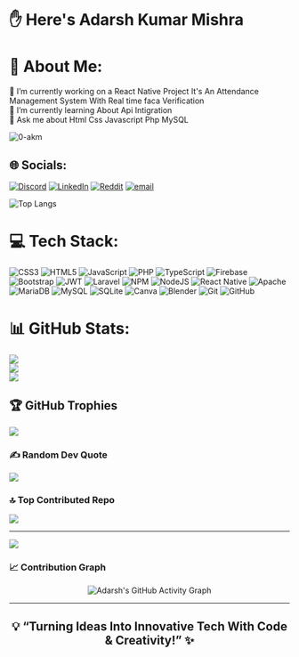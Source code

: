 # ✋ Here's Adarsh Kumar Mishra
# 💫 About Me:
🔭 I’m currently working on a React Native Project It's An Attendance Management System With Real time faca Verification <br>🌱 I’m currently learning About Api Intigration <br>💬 Ask me about Html Css Javascript Php MySQL <br>

<p align="left"> <img src="https://komarev.com/ghpvc/?username=01-akm&label=Profile%20views&color=0e75b6&style=flat" alt="0-akm" /> </p>

## 🌐 Socials:
[![Discord](https://img.shields.io/badge/Discord-%237289DA.svg?logo=discord&logoColor=white)](https://discord.com/users/01-akm) [![LinkedIn](https://img.shields.io/badge/LinkedIn-%230077B5.svg?logo=linkedin&logoColor=white)](https://linkedin.com/in/01-akm) [![Reddit](https://img.shields.io/badge/Reddit-%23FF4500.svg?logo=Reddit&logoColor=white)](https://reddit.com/user/01-akm) [![email](https://img.shields.io/badge/Email-D14836?logo=gmail&logoColor=white)](mailto:kraadi4941@gmail.com) 


![Top Langs](https://github-readme-stats.vercel.app/api/top-langs/?username=01-akm&layout=donut)
# 💻 Tech Stack:
![CSS3](https://img.shields.io/badge/css3-%231572B6.svg?style=flat&logo=css3&logoColor=white) ![HTML5](https://img.shields.io/badge/html5-%23E34F26.svg?style=flat&logo=html5&logoColor=white) ![JavaScript](https://img.shields.io/badge/javascript-%23323330.svg?style=flat&logo=javascript&logoColor=%23F7DF1E) ![PHP](https://img.shields.io/badge/php-%23777BB4.svg?style=flat&logo=php&logoColor=white) ![TypeScript](https://img.shields.io/badge/typescript-%23007ACC.svg?style=flat&logo=typescript&logoColor=white) ![Firebase](https://img.shields.io/badge/firebase-%23039BE5.svg?style=flat&logo=firebase) ![Bootstrap](https://img.shields.io/badge/bootstrap-%238511FA.svg?style=flat&logo=bootstrap&logoColor=white) ![JWT](https://img.shields.io/badge/JWT-black?style=flat&logo=JSON%20web%20tokens) ![Laravel](https://img.shields.io/badge/laravel-%23FF2D20.svg?style=flat&logo=laravel&logoColor=white) ![NPM](https://img.shields.io/badge/NPM-%23CB3837.svg?style=flat&logo=npm&logoColor=white) ![NodeJS](https://img.shields.io/badge/node.js-6DA55F?style=flat&logo=node.js&logoColor=white) ![React Native](https://img.shields.io/badge/react_native-%2320232a.svg?style=flat&logo=react&logoColor=%2361DAFB) ![Apache](https://img.shields.io/badge/apache-%23D42029.svg?style=flat&logo=apache&logoColor=white) ![MariaDB](https://img.shields.io/badge/MariaDB-003545?style=flat&logo=mariadb&logoColor=white) ![MySQL](https://img.shields.io/badge/mysql-4479A1.svg?style=flat&logo=mysql&logoColor=white) ![SQLite](https://img.shields.io/badge/sqlite-%2307405e.svg?style=flat&logo=sqlite&logoColor=white) ![Canva](https://img.shields.io/badge/Canva-%2300C4CC.svg?style=flat&logo=Canva&logoColor=white) ![Blender](https://img.shields.io/badge/blender-%23F5792A.svg?style=flat&logo=blender&logoColor=white) ![Git](https://img.shields.io/badge/git-%23F05033.svg?style=flat&logo=git&logoColor=white) ![GitHub](https://img.shields.io/badge/github-%23121011.svg?style=flat&logo=github&logoColor=white)
# 📊 GitHub Stats:
![](https://github-readme-stats.vercel.app/api?username=01-akm&theme=dark&hide_border=false&include_all_commits=true&count_private=true)<br/>
![](https://nirzak-streak-stats.vercel.app/?user=01-akm&theme=dark&hide_border=false)<br/>
![](https://github-readme-stats.vercel.app/api/top-langs/?username=01-akm&theme=dark&hide_border=false&include_all_commits=true&count_private=true&layout=compact)


## 🏆 GitHub Trophies
![](https://github-profile-trophy.vercel.app/?username=01-akm&theme=radical&no-frame=false&no-bg=false&margin-w=4)

### ✍️ Random Dev Quote
![](https://quotes-github-readme.vercel.app/api?type=horizontal&theme=radical)

### 🔝 Top Contributed Repo
![](https://github-contributor-stats.vercel.app/api?username=01-akm&limit=5&theme=dark&combine_all_yearly_contributions=true)

---
[![](https://visitcount.itsvg.in/api?id=01-akm&icon=0&color=0)](https://visitcount.itsvg.in)

### 📈 Contribution Graph

<p align="center">
  <img src="https://github-readme-activity-graph.vercel.app/graph?username=01-akm&theme=react-dark&area=true&hide_border=false" alt="Adarsh's GitHub Activity Graph" />
</p>

---

<h2 align="center">💡 “Turning Ideas Into Innovative Tech With Code & Creativity!” ✨</h2>




